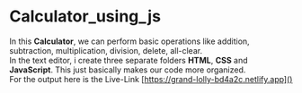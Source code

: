 # Calculator_using_js
In this **Calculator**, we can perform basic operations like addition, subtraction, multiplication, division, delete, all-clear.<br>
In the text editor, i create three separate folders **HTML**, **CSS** and **JavaScript**. This just basically makes our code more organized.<br>
For the output here is the Live-Link [https://grand-lolly-bd4a2c.netlify.app]()

